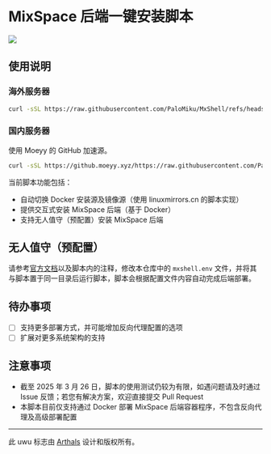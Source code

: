 # MixSpace 后端一键安装脚本

<img src="https://cdn.jsdelivr.net/gh/mx-space/.github@main/uwu.png" />

## 使用说明

### 海外服务器

```bash
curl -sSL https://raw.githubusercontent.com/PaloMiku/MxShell/refs/heads/main/install/core.sh -o core.sh && bash core.sh
```

### 国内服务器

使用 Moeyy 的 GitHub 加速源。

```bash
curl -sSL https://github.moeyy.xyz/https://raw.githubusercontent.com/PaloMiku/MxShell/refs/heads/main/install/core.sh -o core.sh && bash core.sh
```

当前脚本功能包括：

- 自动切换 Docker 安装源及镜像源（使用 linuxmirrors.cn 的脚本实现）
- 提供交互式安装 MixSpace 后端（基于 Docker）
- 支持无人值守（预配置）安装 MixSpace 后端

## 无人值守（预配置）

请参考[官方文档](https://mx-space.js.org)以及脚本内的注释，修改本仓库中的 `mxshell.env` 文件，并将其与脚本置于同一目录后运行脚本，脚本会根据配置文件内容自动完成后端部署。

## 待办事项

- [ ] 支持更多部署方式，并可能增加反向代理配置的选项
- [ ] 扩展对更多系统架构的支持

## 注意事项

- 截至 2025 年 3 月 26 日，脚本的使用测试仍较为有限，如遇问题请及时通过 Issue 反馈；若您有解决方案，欢迎直接提交 Pull Request
- 本脚本目前仅支持通过 Docker 部署 MixSpace 后端容器程序，不包含反向代理及高级部署配置

---

此 uwu 标志由 [Arthals](https://github.com/zhuozhiyongde) 设计和版权所有。
